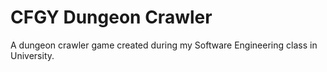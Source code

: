 # CFGY Dungeon Crawler

A dungeon crawler game created during my Software Engineering class in University.
